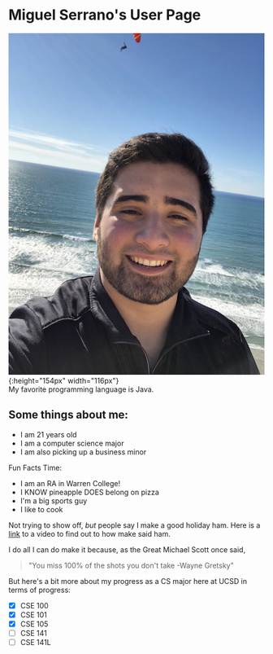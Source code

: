 # Miguel Serrano's User Page
![image](Images/Selfie.jpg){:height="154px" width="116px"} \
My favorite programming language is Java.
## Some things about me: 
* I am 21 years old
* I am a computer science major
* I am also picking up a business minor

Fun Facts Time:
* I am an RA in Warren College!
* I KNOW pineapple DOES belong on pizza
* I'm a big sports guy
* I like to cook

Not trying to show off, *but* people say I make a good holiday ham. Here is a [link](https://www.foodnetwork.com/videos/orange-glazed-holiday-ham-68004/) to a video to find out to how make said ham.

I do all I can do make it because, as the Great Michael Scott once said, 
> "You miss 100% of the shots you don't take -Wayne Gretsky"

But here's a bit more about my progress as a CS major here at UCSD in terms of progress:
- [x] CSE 100
- [x] CSE 101
- [x] CSE 105
- [ ] CSE 141
- [ ] CSE 141L
